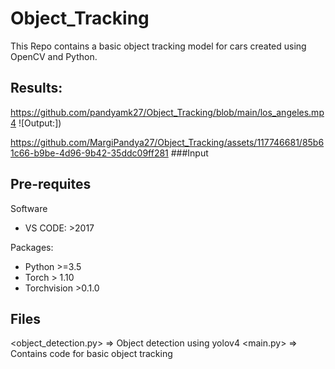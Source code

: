 # Object_Tracking

This Repo contains a basic object tracking model for cars created using OpenCV and Python.

## Results:
https://github.com/pandyamk27/Object_Tracking/blob/main/los_angeles.mp4
![Output:])


https://github.com/MargiPandya27/Object_Tracking/assets/117746681/85b61c66-b9be-4d96-9b42-35ddc09ff281
###Input









## Pre-requites

Software
* VS CODE: >2017

Packages:

* Python >=3.5
* Torch > 1.10
* Torchvision >0.1.0

## Files
<object_detection.py> => Object detection using yolov4
<main.py> => Contains code for basic object tracking

